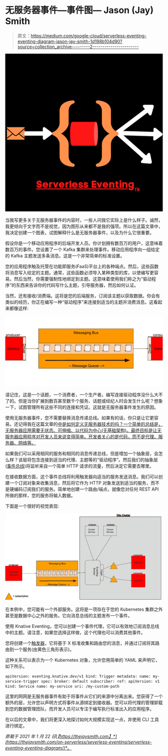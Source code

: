# 无服务器事件—事件图— Jason (Jay) Smith

> 原文：<https://medium.com/google-cloud/serverless-eventing-eventing-diagram-jason-jay-smith-1d198b104d90?source=collection_archive---------2----------------------->

![](img/abe3af5e95025402551f4547d573c49f.png)

当我写更多关于无服务器事件的内容时，一些人问我它实际上是什么样子。诚然，我更倾向于文字而不是视觉，因为图形从来都不是我的强项。所以在这篇文章中，我决定创建一个图表，试图解释什么是无服务器事件，以及为什么它很重要。

假设你是一个移动应用程序的后端开发人员。你计划拥有数百万的用户，这意味着数百万的事件。您设置了一个 Kafka 集群来处理事件。移动应用程序向一组给定的 Kafka 主题发送多条消息。这是一个非常简单的标准设置。

您的应用程序触及托管在功能即服务(FaaS)平台上的各种端点。然后，这些函数将消息写入给定的主题。通常，这些函数必须导入某种类型的库，以使编写更容易。然后当然，你需要强制性地绑定到主题。这意味着使用我们称之为“驱动程序”的东西来告诉你的代码写什么主题，引导服务器，然后如何认证。

当然，还有接收/消费端。这将是您的后端服务，订阅该主题以获取数据。你会有类似的经历，你正在编写一种“驱动程序”来连接到适当的主题并消费消息。这看起来都像这样:

![](img/d079e25f435df0b948e5a75b358c8784.png)

请记住，这是一个话题，一个消费者，一个生产者。编写连接驱动程序没什么大不了的。但是当你扩展到数百甚至数千个服务、话题或经纪人时会发生什么呢？想象一下，试图管理所有这些不同的连接和凭证。这就是无服务器事件发生的原因。

使用无服务器事件，您不需要替换消息传递总线。如果有的话，你只是让它更容易。还记得我在这篇文章的[中是如何定义无服务器技术的吗？一个简单的总结是，无服务器应用需要无状态、可伸缩、以代码为中心(无基础架构)。最终目标是让无服务器应用程序对开发人员来说变得简单。开发者关心的是代码，而不是代理、服务器、网络等。](https://thejaysmith.com/on-serverless/severless-eventing/serverless-eventing-what-is-it-anyway/)

如果我们可以采用相同的服务和相同的消息传递总线，但是增加一个抽象层，会怎么样？该层将包含连接到适当的代理、主题等的“驱动程序”。然后我们的抽象层([事件总线](https://thejaysmith.com/on-serverless/severless-eventing/serverless-eventing-why-you-need-an-eventing-bus/))将监听来自一个简单 HTTP 请求的流量，然后决定它需要去哪里。

在接收数据方面，这个事件总线将利用触发器向适当的服务发送消息。我们可以创建一个订阅对象来收集消息，然后将它作为 HTTP 对象发送到适当的服务，而不是硬编码订阅我们的服务。简单地创建一个路由/端点，就像您对任何 REST API 所做的那样，您的服务将输入数据。

下面是一个很好的视觉表现:

![](img/0199eabcd0cbe2a39fdd4fcc250e4efb.png)

在本例中，您可能有一个外部服务。这将是一项存在于您的 Kubernetes 集群之外甚至是数据中心之外的服务。它向消息总线的主题发布一个事件。

使用 Knative Eventing，您可以创建一个事件代理，它可以有效地订阅消息总线中的主题。请注意，如果您选择这样做，这个代理也可以消费其他事件。

您将创建一个[触发器](https://knative.dev/docs/eventing/triggers)，它将基于 X 标准收集和路由您的消息，并通过订阅将其路由到一个服务(由黄色三角形表示)。

这种关系可以表示为一个 Kubernetes 对象，允许您用简单的 YAML 来声明它，如下所示。

```
apiVersion: eventing.knative.dev/v1 kind: Trigger metadata: name: my-service-trigger spec: broker: default subscriber: ref: apiVersion: v1 kind: Service name: my-service uri: /my-custom-path
```

这里的网网是无服务器事件有助于将事件从它们的来源中分离出来。您获得了一个额外的层，允许您以声明方式将事件从源绑定到接收器。您可以将代理的管理卸载到您的数据管理团队，而开发人员可以专注于编写执行标准出入的应用程序。

在以后的文章中，我们将更深入地探讨如何大规模实现这一点，并使用 CLI 工具进行绑定。

*原载于 2021 年 1 月 22 日*[*【https://thejaysmith.com】*](https://thejaysmith.com/on-serverless/severless-eventing/serverless-eventing-eventing-diagram/)*。*